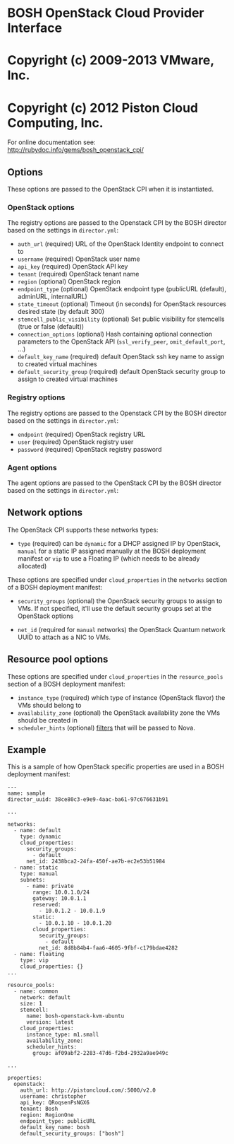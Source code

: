 # BOSH OpenStack Cloud Provider Interface
# Copyright (c) 2009-2013 VMware, Inc.
# Copyright (c) 2012 Piston Cloud Computing, Inc.

For online documentation see: http://rubydoc.info/gems/bosh_openstack_cpi/

## Options

These options are passed to the OpenStack CPI when it is instantiated.

### OpenStack options

The registry options are passed to the Openstack CPI by the BOSH director based on the settings in `director.yml`:

* `auth_url` (required)
  URL of the OpenStack Identity endpoint to connect to
* `username` (required)
  OpenStack user name
* `api_key` (required)
  OpenStack API key
* `tenant` (required)
  OpenStack tenant name
* `region` (optional)
  OpenStack region
* `endpoint_type` (optional)
  OpenStack endpoint type (publicURL (default), adminURL, internalURL)
* `state_timeout` (optional)
  Timeout (in seconds) for OpenStack resources desired state (by default 300)
* `stemcell_public_visibility` (optional)
  Set public visibility for stemcells (true or false (default))
* `connection_options` (optional)
  Hash containing optional connection parameters to the OpenStack API (`ssl_verify_peer`, `omit_default_port`, ...)
* `default_key_name` (required)
  default OpenStack ssh key name to assign to created virtual machines
* `default_security_group` (required)
  default OpenStack security group to assign to created virtual machines

### Registry options

The registry options are passed to the Openstack CPI by the BOSH director based on the settings in `director.yml`:

* `endpoint` (required)
  OpenStack registry URL
* `user` (required)
  OpenStack registry user
* `password` (required)
  OpenStack registry password

### Agent options

The agent options are passed to the OpenStack CPI by the BOSH director based on the settings in `director.yml`:

## Network options

The OpenStack CPI supports these networks types:

* `type` (required)
  can be `dynamic` for a DHCP assigned IP by OpenStack, `manual` for a static IP assigned manually at the BOSH deployment manifest or `vip` to use a Floating IP (which needs to be already allocated)

These options are specified under `cloud_properties` in the `networks` section of a BOSH deployment manifest:

* `security_groups` (optional)
  the OpenStack security groups to assign to VMs. If not specified, it'll use the default security groups set at the OpenStack options

* `net_id` (required for `manual` networks)
  the OpenStack Quantum network UUID to attach as a NIC to VMs.

## Resource pool options

These options are specified under `cloud_properties` in the `resource_pools` section of a BOSH deployment manifest:

* `instance_type` (required)
  which type of instance (OpenStack flavor) the VMs should belong to
* `availability_zone` (optional)
  the OpenStack availability zone the VMs should be created in
* `scheduler_hints` (optional)
  [filters](http://docs.openstack.org/developer/nova/devref/filter_scheduler.html) that will be passed to Nova.

## Example

This is a sample of how OpenStack specific properties are used in a BOSH deployment manifest:

    ---
    name: sample
    director_uuid: 38ce80c3-e9e9-4aac-ba61-97c676631b91

    ...

    networks:
      - name: default
        type: dynamic
        cloud_properties:
          security_groups:
            - default
          net_id: 2438bca2-24fa-450f-ae7b-ec2e53b51984
      - name: static
        type: manual
        subnets:
          - name: private
            range: 10.0.1.0/24
            gateway: 10.0.1.1
            reserved:
              - 10.0.1.2 - 10.0.1.9
            static:
              - 10.0.1.10 - 10.0.1.20
            cloud_properties:
              security_groups:
                - default
              net_id: 8d8b84b4-faa6-4605-9fbf-c179bdae4282
      - name: floating
        type: vip
        cloud_properties: {}
    ...

    resource_pools:
      - name: common
        network: default
        size: 1
        stemcell:
          name: bosh-openstack-kvm-ubuntu
          version: latest
        cloud_properties:
          instance_type: m1.small
          availability_zone:
          scheduler_hints:
            group: af09abf2-2283-47d6-f2bd-2932a9ae949c

    ...

    properties:
      openstack:
        auth_url: http://pistoncloud.com/:5000/v2.0
        username: christopher
        api_key: QRoqsenPsNGX6
        tenant: Bosh
        region: RegionOne
        endpoint_type: publicURL
        default_key_name: bosh
        default_security_groups: ["bosh"]
